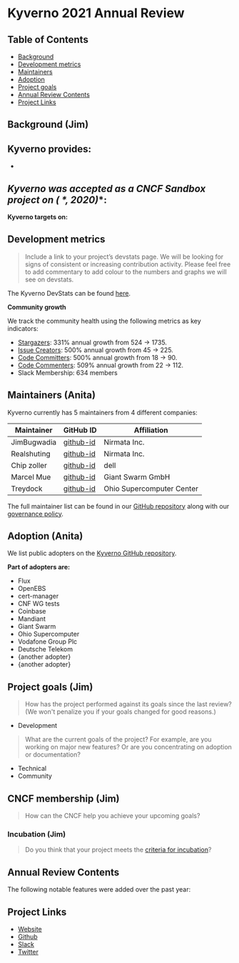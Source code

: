 # Kyverno 2021 Annual Review

## Table of Contents
- [Background](#background)
- [Development metrics](#development-metrics)
- [Maintainers](#maintainers)
- [Adoption](#adoption) 
- [Project goals](#project-goals) 
- [Annual Review Contents](#annual-review-contents)
- [Project Links](#project-links)

## Background (Jim)





**Kyverno provides**:
- 
- 

**Kyverno was accepted as a CNCF Sandbox project on (* *, 2020)**:
- 


**Kyverno targets on:**
## Development metrics

> Include a link to your project’s devstats page. We will be looking for signs of consistent or increasing contribution activity. Please feel free to add commentary to add colour to the numbers and graphs we will see on devstats.

The Kyverno DevStats can be found [here](https://kyverno.devstats.cncf.io/d/8/dashboards?orgId=1&refresh=15m).

**Community growth**

We track the community health using the following metrics as key indicators:
* [Stargazers](https://kyverno.devstats.cncf.io/d/81/community-health?orgId=1&var-repo_name=All&var-metric=Stargazers&var-table=swatchers&var-pref=all&var-met1=watch&var-met2=watch&from=now-1y&to=now): 331% annual growth from 524 -> 1735.
* [Issue Creators](https://kyverno.devstats.cncf.io/d/81/community-health?orgId=1&var-repo_name=All&var-metric=Issue%20creators&var-table=scommunity_health&var-pref=&var-met1=chealthissue&var-met2=&from=now-1y&to=now): 500% annual growth from 45 -> 225.
* [Code Committers](https://kyverno.devstats.cncf.io/d/81/community-health?orgId=1&var-repo_name=All&var-metric=Code%20committers&var-table=scommunity_health&var-pref=&var-met1=chealthcommit&var-met2=&from=now-1y&to=now): 500% annual growth from 18 -> 90.
* [Code Commenters](https://kyverno.devstats.cncf.io/d/81/community-health?orgId=1&var-repo_name=All&var-metric=Code%20commenters&var-table=scommunity_health&var-pref=&var-met1=chealthcomment&var-met2=&from=now-1y&to=now): 509% annual growth from 22 -> 112.
* Slack Membership: 634 members

## Maintainers (Anita)

Kyverno currently has 5 maintainers from 4 different companies:

| Maintainer           | GitHub ID                                     | Affiliation |
| -------------------- | --------------------------------------------- | ----------- |
| JimBugwadia          | [github-id](https://github.com/JimBugwadia)           | Nirmata Inc.  |
| Realshuting          | [github-id](https://github.com/realshuting)           | Nirmata Inc.   |
| Chip zoller           | [github-id](https://github.com/chipzoller)           |dell  |
| Marcel Mue            | [github-id](https://github.com/MarcelMue)           | Giant Swarm GmbH |
| Treydock             | [github-id](https://github.com/treydock)           |Ohio Supercomputer Center |



The full maintainer list can be found in our [GitHub repository](https://github.com/kyverno/blob/main/MAINTAINERS.md) along with our [governance policy](https://kyverno.io/community/).

## Adoption (Anita)

We list public adopters on the [Kyverno GitHub repository](https://github.com/kyverno/kyverno/blob/main/ADOPTERS.md).

 **Part of adopters are:**
 
* Flux
* OpenEBS
* cert-manager
* CNF WG tests
* Coinbase
* Mandiant
* Giant Swarm
* Ohio Supercomputer
* Vodafone Group Plc
* Deutsche Telekom
* {another adopter}
* {another adopter}

## Project goals (Jim)

> How has the project performed against its goals since the last review? (We won't penalize you if your goals changed for good reasons.)

- Development 

> What are the current goals of the project? For example, are you working on major new features? Or are you concentrating on adoption or documentation?
 - Technical
 - Community
## CNCF membership (Jim)

> How can the CNCF help you achieve your upcoming goals?

### Incubation (Jim)

> Do you think that your project meets the [criteria for incubation](https://github.com/cncf/toc/blob/master/process/graduation_criteria.adoc#incubating-stage)?


## Annual Review Contents
 The following notable features were added over the past year: 


## Project Links
 - [Website](https://kyverno.io)
 - [Github](https://github.com/kyverno)
 - [Slack](https://slack.k8s.io/#kyverno)
 - [Twitter](https://twitter.com/kyverno)
